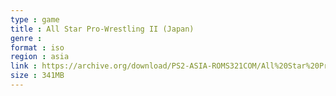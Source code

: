 ```yaml
---
type : game
title : All Star Pro-Wrestling II (Japan)
genre : 
format : iso
region : asia
link : https://archive.org/download/PS2-ASIA-ROMS321COM/All%20Star%20Pro-Wrestling%20II%20%28Japan%29.7z
size : 341MB
---
```

